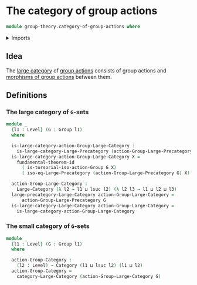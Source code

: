 # The category of group actions

```agda
module group-theory.category-of-group-actions where
```

<details><summary>Imports</summary>

```agda
open import category-theory.categories
open import category-theory.isomorphisms-in-large-precategories
open import category-theory.large-categories
open import category-theory.large-precategories
open import category-theory.precategories

open import foundation.dependent-pair-types
open import foundation.fundamental-theorem-of-identity-types
open import foundation.universe-levels

open import group-theory.group-actions
open import group-theory.groups
open import group-theory.homomorphisms-group-actions
open import group-theory.isomorphisms-group-actions
open import group-theory.precategory-of-group-actions
```

</details>

## Idea

The [large category](category-theory.large-categories.md) of
[group actions](group-theory.group-actions.md) consists of group actions and
[morphisms of group actions](group-theory.homomorphisms-group-actions.md)
between them.

## Definitions

### The large category of `G`-sets

```agda
module _
  {l1 : Level} (G : Group l1)
  where

  is-large-category-action-Group-Large-Category :
    is-large-category-Large-Precategory (action-Group-Large-Precategory G)
  is-large-category-action-Group-Large-Category X =
    fundamental-theorem-id
      ( is-torsorial-iso-action-Group G X)
      ( iso-eq-Large-Precategory (action-Group-Large-Precategory G) X)

  action-Group-Large-Category :
    Large-Category (λ l2 → l1 ⊔ lsuc l2) (λ l2 l3 → l1 ⊔ l2 ⊔ l3)
  large-precategory-Large-Category action-Group-Large-Category =
      action-Group-Large-Precategory G
  is-large-category-Large-Category action-Group-Large-Category =
    is-large-category-action-Group-Large-Category
```

### The small category of `G`-sets

```agda
module _
  {l1 : Level} (G : Group l1)
  where

  action-Group-Category :
    (l2 : Level) → Category (l1 ⊔ lsuc l2) (l1 ⊔ l2)
  action-Group-Category =
    category-Large-Category (action-Group-Large-Category G)
```
